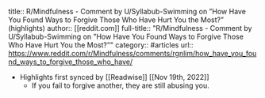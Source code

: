 title:: R/Mindfulness - Comment by U/Syllabub-Swimming on ”How Have You Found Ways to Forgive Those Who Have Hurt You the Most?” (highlights)
author:: [[reddit.com]]
full-title:: "R/Mindfulness - Comment by U/Syllabub-Swimming on ”How Have You Found Ways to Forgive Those Who Have Hurt You the Most?”"
category:: #articles
url:: https://www.reddit.com/r/Mindfulness/comments/rgnlim/how_have_you_found_ways_to_forgive_those_who_have/

- Highlights first synced by [[Readwise]] [[Nov 19th, 2022]]
	- If you fail to forgive another, they are still abusing you.
